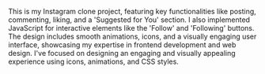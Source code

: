 This is my Instagram clone project, featuring key functionalities like posting, commenting, liking, and a 'Suggested for You' section.
I also implemented JavaScript for interactive elements like the 'Follow' and 'Following' buttons. 
The design includes smooth animations, icons, and a visually engaging user interface, showcasing my expertise in frontend development and web design.
I've focused on designing an engaging and visually appealing experience using icons, animations, and CSS styles. 
